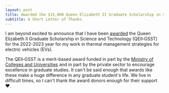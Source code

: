 ```yaml
---
layout: post
title: Awarded the $15,000 Queen Elizabeth II Graduate Scholarship in Science & Technology
subtitle: A Short Letter of Thanks
---
```


I am beyond excited to announce that I have been [awarded](https://atoms.mie.utoronto.ca/news/#Aug8-2022) the Queen Elizabeth II Graduate Scholarship in Science and Technology (QEII‐GSST) for the 2022-2023 year for my work in thermal management strategies for electric vehicles (EVs).

The QEII‐GSST is a merit-based award funded in part by the [Ministry of Colleges and Universities](https://www.ontario.ca/page/ministry-colleges-universities) and in part by the private sector to encourage excellence in graduate studies. It can't be said enough that awards like these make a huge difference in any graduate student's life. We live in difficult times, so I can't thank the award donors enough for their support ❤.
